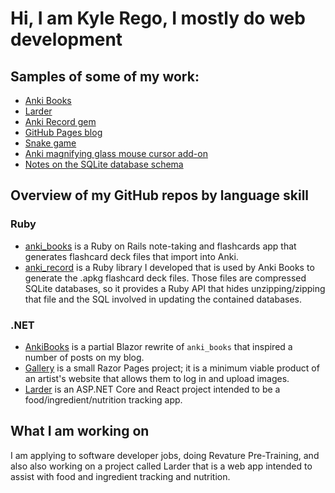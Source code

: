 # Hi, I am Kyle Rego, I mostly do web development

## Samples of some of my work:
- [Anki Books](https://ankibooks.io)
- [Larder](https://larder.lol)
- [Anki Record gem](https://kylerego.github.io/anki_record_docs)
- [GitHub Pages blog](https://kylerego.github.io)
- [Snake game](https://kylerego.github.io/the-old-website/snake)
- [Anki magnifying glass mouse cursor add-on](https://ankiweb.net/shared/info/842653376)
- [Notes on the SQLite database schema](https://kylerego.github.io/anki-schema)

## Overview of my GitHub repos by language skill

### Ruby
- [anki_books](https://github.com/KyleRego/anki_books) is a Ruby on Rails note-taking and flashcards app that generates flashcard deck files that import into Anki.
- [anki_record](https://github.com/KyleRego/anki_record) is a Ruby library I developed that is used by Anki Books to generate the .apkg flashcard deck files. Those files are compressed SQLite databases, so it provides a Ruby API that hides unzipping/zipping that file and the SQL involved in updating the contained databases.

### .NET
- [AnkiBooks](https://github.com/KyleRego/AnkiBooks) is a partial Blazor rewrite of `anki_books` that inspired a number of posts on my blog.
- [Gallery](https://github.com/KyleRego/Gallery) is a small Razor Pages project; it is a minimum viable product of an artist's website that allows them to log in and upload images.
- [Larder](https://github.com/KyleRego/Larder) is an ASP.NET Core and React project intended to be a food/ingredient/nutrition tracking app.

## What I am working on

I am applying to software developer jobs, doing Revature Pre-Training, and also also working on a project called Larder that is a web app intended to assist with food and ingredient tracking and nutrition.
